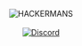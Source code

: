 <p align="center">
  <img src="https://cdn.betterttv.net/emote/5b490e73cf46791f8491f6f4/3x.webp" alt="HACKERMANS" />
  <br /><br />
  <a href="https://discord.gg/VvMzQ3AxFT" target="_blank">
    <img src="https://img.shields.io/discord/1284644086820896879?color=7289da&label=BTMC Talent Server&logo=discord&logoColor=white" alt="Discord"/>
  </a>
</p>
